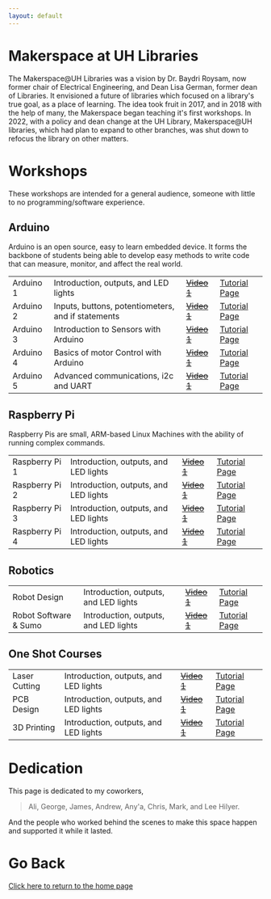 ```yaml
---
layout: default
---
```


# Makerspace at UH Libraries
The Makerspace@UH Libraries was a vision by Dr. Baydri Roysam, now former chair of Electrical Engineering, and Dean Lisa German, former dean of Libraries. It envisioned a future of libraries which focused on a library's true goal, as a place of learning. The idea took fruit in 2017, and in 2018 with the help of many, the Makerspace began teaching it's first workshops. In 2022, with a policy and dean change at the UH Library, Makerspace@UH libraries, which had plan to expand to other branches, was shut down to refocus the library on other matters.

# Workshops
These workshops are intended for a general audience, someone with little to no programming/software experience.

## Arduino
Arduino is an open source, easy to learn embedded device. It forms the backbone of students being able to develop easy methods to write code that can measure, monitor, and affect the real world.

| | | | |
|--|--|--|--|
|Arduino 1| Introduction, outputs, and LED lights | [~~Video 1~~](.../README.md) | [Tutorial Page](.../README.md) |
|Arduino 2| Inputs, buttons, potentiometers, and if statements | [~~Video 1~~](.../README.md) | [Tutorial Page](.../README.md) |
|Arduino 3| Introduction to Sensors with Arduino | [~~Video 1~~](.../README.md) | [Tutorial Page](.../README.md) |
|Arduino 4| Basics of motor Control with Arduino | [~~Video 1~~](.../README.md) | [Tutorial Page](.../README.md) |
|Arduino 5| Advanced communications, i2c and UART | [~~Video 1~~](.../README.md) | [Tutorial Page](.../README.md) |

## Raspberry Pi
Raspberry Pis are small, ARM-based Linux Machines with the ability of running complex commands.

| | | | |
|--|--|--|--|
|Raspberry Pi 1| Introduction, outputs, and LED lights | [~~Video 1~~](.../README.md) | [Tutorial Page](.../README.md) |
|Raspberry Pi 2| Introduction, outputs, and LED lights | [~~Video 1~~](.../README.md) | [Tutorial Page](.../README.md) |
|Raspberry Pi 3| Introduction, outputs, and LED lights | [~~Video 1~~](.../README.md) | [Tutorial Page](.../README.md) |
|Raspberry Pi 4| Introduction, outputs, and LED lights | [~~Video 1~~](.../README.md) | [Tutorial Page](.../README.md) |

## Robotics

| | | | |
|--|--|--|--|
|Robot Design| Introduction, outputs, and LED lights | [~~Video 1~~](.../README.md) | [Tutorial Page](.../README.md) |
|Robot Software & Sumo| Introduction, outputs, and LED lights | [~~Video 1~~](.../README.md) | [Tutorial Page](.../README.md) |

## One Shot Courses

| | | | |
|--|--|--|--|
|Laser Cutting| Introduction, outputs, and LED lights | [~~Video 1~~](.../README.md) | [Tutorial Page](.../README.md) |
|PCB Design| Introduction, outputs, and LED lights | [~~Video 1~~](.../README.md) | [Tutorial Page](.../README.md) |
|3D Printing| Introduction, outputs, and LED lights | [~~Video 1~~](.../README.md) | [Tutorial Page](.../README.md) |

# Dedication
This page is dedicated to my coworkers,
> Ali, George, James, Andrew, Any'a, Chris, Mark, and Lee Hilyer.
> 
And the people who worked behind the scenes to make this space happen and supported it while it lasted.


# Go Back

[Click here to return to the home page](README.md)
<!---
To Do - Upload the old videos to Youtube and link them properly. Rerecord the older videos.
-->
